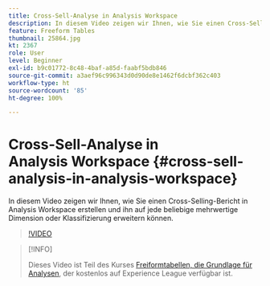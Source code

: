 ```yaml
---
title: Cross-Sell-Analyse in Analysis Workspace
description: In diesem Video zeigen wir Ihnen, wie Sie einen Cross-Selling-Bericht in Analysis Workspace erstellen und ihn auf jede beliebige mehrwertige Dimension oder Klassifizierung erweitern können.
feature: Freeform Tables
thumbnail: 25864.jpg
kt: 2367
role: User
level: Beginner
exl-id: b9c01772-8c48-4baf-a85d-faabf5bdb846
source-git-commit: a3aef96c996343d0d90de8e1462f6dcbf362c403
workflow-type: ht
source-wordcount: '85'
ht-degree: 100%

---
```


# Cross-Sell-Analyse in Analysis Workspace {#cross-sell-analysis-in-analysis-workspace}

In diesem Video zeigen wir Ihnen, wie Sie einen Cross-Selling-Bericht in Analysis Workspace erstellen und ihn auf jede beliebige mehrwertige Dimension oder Klassifizierung erweitern können.

>[!VIDEO](https://video.tv.adobe.com/v/25864/?quality=12)

>[!INFO]
>
> Dieses Video ist Teil des Kurses [Freiformtabellen, die Grundlage für Analysen](https://experienceleague.adobe.com/?recommended=Analytics-U-1-2020.3&amp;lang=de), der kostenlos auf Experience League verfügbar ist.
